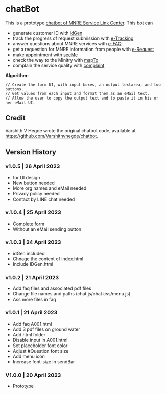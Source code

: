 # chatBot
This is a prototype [chatbot of MNRE Service Link Center](https://kietpawpan.github.io/chatBot/). 
This bot can
- generate customer ID with [idGen](https://kietpawpan.github.io/chatBot/IDGen.html)
- track the progress of request submission with [e-Tracking](https://kietpawpan.github.io/chatBot/iTracking.html)
- answer questions about MNRE services with [e-FAQ](https://kietpawpan.github.io/chatBot/FAQ.html)
- get a requestion for MNRE information from people with [e-Request](https://kietpawpan.github.io/chatBot/infoRequest.html)
- make appointment with [seeMe](https://kietpawpan.github.io/chatBot/seeMe.html)
- check the way to the Minitry with [mapTo](https://kietpawpan.github.io/chatBot/mapTo.html)
- complain the service quality with [complaint](https://kietpawpan.github.io/chatBot/complaint.html)

__Algorithm:__
```
// Create the form UI, with input boxes, an output textarea, and two buttons.
// Get values from each input and format them as an eMail text.
// Allow the user to copy the output text and to paste it in his or her eMail UI.

```

## Credit
Varshith V Hegde wrote the original chatbot code, available at https://github.com/Varshithvhegde/chatbot.

## Version History 
### v1.0.5 | 26 April 2023
- for UI design
- New button needed
- More org names and eMail needed
- Privacy policy needed
- Contact by LINE chat needed

### v.1.0.4 | 25 April 2023
- Complete form
- Without an eMail sending button

### v.1.0.3 | 24 April 2023
- idGen included
- Chnage the content of index.html 
- Include IDGen.html

### v1.0.2 | 21 April 2023
- Add faq files and associated pdf files
- Change file names and paths (chat.js/chat.css/menu.js) 
- Ass more files in faq

### v1.0.1 | 21 April 2023
- Add faq A001.html
- Add 3 pdf files on ground water
- Add html folder
- Disable input in A001.html
- Set placeholder font color
- Adjust #Question font size
- Add menu icon
- Increase font-size in sendBar

### V1.0.0 | 20 April 2023
- Prototype

